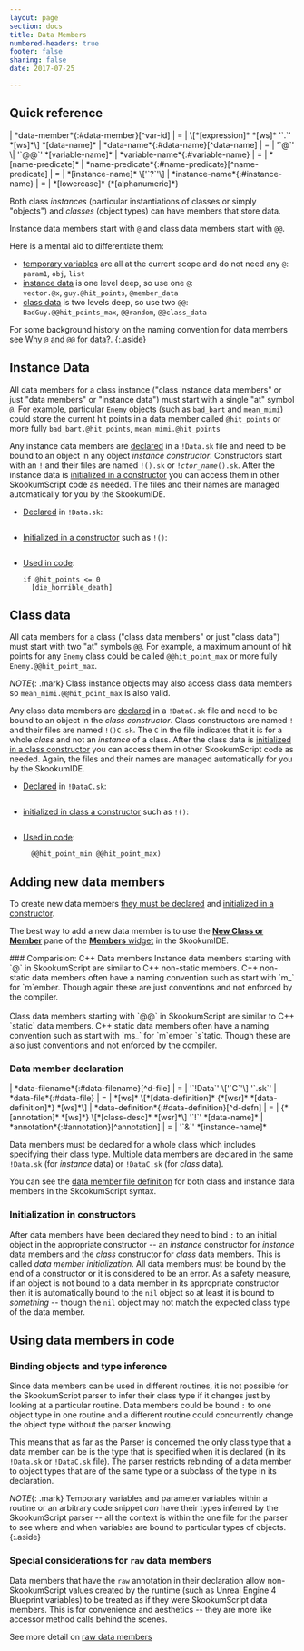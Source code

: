 ```yaml
---
layout: page
section: docs
title: Data Members
numbered-headers: true
footer: false
sharing: false
date: 2017-07-25

---
```


## Quick reference

<div class="table-wrap" markdown="block">
| *data-member*{:#data-member}[^var-id]                  | = | \[*[expression]* *[ws]* '`.`' *[ws]*\] *[data-name]*
| *data-name*{:#data-name}[^data-name]                   | = | '`@`' \| '`@@`' *[variable-name]*
| *variable-name*{:#variable-name}                       | = | *[name-predicate]*
| *name-predicate*{:#name-predicate}[^name-predicate]    | = | *[instance-name]* \['`?`'\]
| *instance-name*{:#instance-name}                       | = | *[lowercase]* {*[alphanumeric]*}

</div>

[^var-id]: Optional *[expression]* can be used to access data member from an object -- if omitted, `this` is inferred.
[^data-name]: '`@`' indicates instance data member and '`@@`' indicates class instance data member.
[^name-predicate]: Optional '`?`' used as convention to indicate predicate variable or method of return type `Boolean` (`true` or `false`).


Both class _instances_ (particular instantiations of classes or simply "objects") and _classes_ (object types) can have members that store data.

Instance data members start with `@` and class data members start with `@@`.

Here is a mental aid to differentiate them:

- [temporary variables](#variable-name) are all at the current scope and do not need any `@`:<br/>`param1`, `obj`, `list`
- [instance data](#instance-data) is one level deep, so use one `@`:<br/>`vector.@x`, `guy.@hit_points`, `@member_data`
- [class data](#class-data) is two levels deep, so use two `@@`:<br/>`BadGuy.@@hit_points_max`, `@@random`, `@@class_data`

For some background history on the naming convention for data members see [Why `@` and `@@` for data?](/docs/v3.0/lang/identifiers/why-at-for-data/).
{:.aside}


## Instance Data

All data members for a class instance ("class instance data members" or just "data members" or "instance data") must start with a single "at" symbol `@`. For example, particular `Enemy` objects (such as `bad_bart` and `mean_mimi`) could store the current hit points in a data member called `@hit_points` or more fully `bad_bart.@hit_points`, `mean_mimi.@hit_points`

Any instance data members are [declared](#data-member-declaration) in a `!Data.sk` file and need to be bound to an object in any object _instance constructor_. Constructors start with an `!` and their files are named `!().sk` or `!`_`ctor_name`_`().sk`. After the instance data is [initialized in a constructor](#initialization-in-constructors) you can access them in other SkookumScript code as needed. The files and their names are managed automatically for you by the SkookumIDE.

- [Declared](#data-member-declaration) in `!Data.sk`:<br class="mgn_br">
  ```Real !@hit_points
  ```
- [Initialized in a constructor](#initialization-in-constructors) such as `!()`:<br class="mgn_br">
  ```@hit_points: 100
  ```
- [Used in code](#using-data-members-in-code):<br class="mgn_br">
  ```@hit_points--
  if @hit_points <= 0
    [die_horrible_death]
  ```

  
## Class data

All data members for a class ("class data members" or just "class data") must start with two "at" symbols `@@`. For example, a maximum amount of hit points for any `Enemy` class could be called `@@hit_point_max` or more fully `Enemy.@@hit_point_max`.

*NOTE*{: .mark} Class instance objects may also access class data members so `mean_mimi.@@hit_point_max` is also valid.

Any class data members are [declared](#data-member-declaration) in a `!DataC.sk` file and need to be bound to an object in the _class constructor_. Class constructors are named `!` and their files are named `!()C.sk`. The `C` in the file indicates that it is for a whole _class_ and not an _instance_ of a class. After the class data is [initialized in a class constructor](#initialization-in-constructors) you can access them in other SkookumScript code as needed. Again, the files and their names are managed automatically for you by the SkookumIDE.

- [Declared](#data-member-declaration) in `!DataC.sk`:<br class="mgn_br">
  ```Real !@@hit_point_max
  ```
- [initialized in class a constructor](#initialization-in-constructors) such as `!()`:<br class="mgn_br">
  ```@@hit_point_max: 100.0
  ```
- [Used in code](#using-data-members-in-code):<br class="mgn_br">
  ```@hit_points : @@random.uniform_range(
    @@hit_point_min @@hit_point_max)
  ```


## Adding new data members

To create new data members [they must be declared](#data-member-declaration) and [initialized in a constructor](#initialization-in-constructors).

The best way to add a new data member is to use the [**New Class or Member**](/docs/v3.0/ide/new/) pane of the [**Members** widget](/docs/v3.0/ide/members/) in the SkookumIDE.

<div markdown="1" class="aside">
### Comparision: C++ Data members
Instance data members starting with `@` in SkookumScript are similar to C++ non-static members. C++ non-static data members often have a naming convention such as start with `m_` for `m`ember. Though again these are just conventions and not enforced by the compiler.<br/>
<br/>
Class data members starting with `@@` in SkookumScript are similar to C++ `static` data members. C++ static data members often have a naming convention such as start with `ms_` for `m`ember `s`tatic. Though these are also just conventions and not enforced by the compiler.
</div>


### Data member declaration

<div class="table-wrap" markdown="block">
| *data-filename*{:#data-filename}[^d-file]              | = | '`!Data`' \['`C`'\] '`.sk`'
| *data-file*{:#data-file}                               | = | *[ws]* \[*[data-definition]* {*[wsr]* *[data-definition]*} *[ws]*\]
| *data-definition*{:#data-definition}[^d-defn]          | = | {*[annotation]* *[ws]*} \[*[class-desc]* *[wsr]*\] '`!`' *[data-name]*
| *annotation*{:#annotation}[^annotation]                | = | '`&`' *[instance-name]*

</div>

[^d-file]: A file name appended with '`C`' indicates that the file describes class members rather than instance members.
[^d-defn]: Optional *[class-desc]* is compiler hint for expected type of member variable. If class omitted, `Object` inferred or `Boolean` if *[data-name]* ends with '`?`'. If *[data-name]* ends with '`?`' and *[class-desc]* is specified it must be `Boolean`.
[^annotation]: The context / file where an *[annotation]* is placed limits which values are valid.

Data members must be declared for a whole class which includes specifying their class type. Multiple data members are declared in the same `!Data.sk` (for _instance_ data) or `!DataC.sk` (for _class_ data).

You can see the [data member file definition](/docs/v3.0/lang/syntax/#data-filename) for both class and instance data members in the SkookumScript syntax.

<!--
- _[expand these out]_
- setting type in data file
- predicates ending with `?`. Predicate data members do not need to specify the `Boolean` type (since `Boolean` is inferred) though if they _do_ specify a type it _must_ be `Boolean`.
- unlike temporary variables can only switch to types that are same or subclass of type specified in data file
- `raw` annotations
- access and data hiding
- additive across overlays
-->


### Initialization in constructors

After data members have been declared they need to bind `:` to an initial object in the appropriate constructor -- an _instance_ constructor for _instance_ data members and the _class_ constructor for _class_ data members. This is called _data member initialization_. All data members must be bound by the end of a constructor or it is considered to be an error. As a safety measure, if an object is not bound to a data member in its appropriate constructor then it is automatically bound to the `nil` object so at least it is bound to _something_ -- though the `nil` object may not match the expected class type of the data member.

<!--
For example, the body of the class constructor `!()C.sk`
-->


## Using data members in code

<!--
_Give examples of using data members..._
-->

### Binding objects and type inference

Since data members can be used in different routines, it is not possible for the SkookumScript parser to infer their class type if it changes just by looking at a particular routine. Data members could be bound `:` to one object type in one routine and a different routine could concurrently change the object type without the parser knowing.

This means that as far as the Parser is concerned the only class type that a data member can be is the type that is specified when it is declared (in its `!Data.sk` or `!DataC.sk` file). The parser restricts rebinding of a data member to object types that are of the same type or a subclass of the type in its declaration.

*NOTE*{: .mark} Temporary variables and parameter variables within a routine or an arbitrary code snippet _can_ have their types inferred by the SkookumScript parser -- all the context is within the one file for the parser to see where and when variables are bound to particular types of objects.
{:.aside}


### Special considerations for `raw` data members

Data members that have the `raw` annotation in their declaration allow non-SkookumScript values created by the runtime (such as Unreal Engine 4 Blueprint variables) to be treated as if they were SkookumScript data members. This is for convenience and aesthetics -- they are more like accessor method calls behind the scenes.

See more detail on [raw data members](https://skookum.chat/t/raw-data-members-how-do-they-work/786/1)


<div class="footline" id="footline"></div>


[alphanumeric]: /docs/v3.0/lang/syntax/#alphanumeric
[annotation]: #annotation
[class-desc]: /docs/v3.0/lang/syntax/#class-desc
[data-definition]: #data-definition
[data-filename]: #data-filename
[data-name]: #data-name
[expression]: /docs/v3.0/lang/expressions/
[instance-name]: #instance-name
[lowercase]: /docs/v3.0/lang/syntax/#lowercase
[name-predicate]: #name-predicate
[var-id]: #var-id
[variable-name]: #variable-name
[ws]: /docs/v3.0/lang/whitespace/
[wsr]: /docs/v3.0/lang/whitespace/

